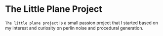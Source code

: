 # The Little Plane Project

`The little plane project` is a small passion project that I started based on my interest and curiosity on perlin noise and procedural generation.
